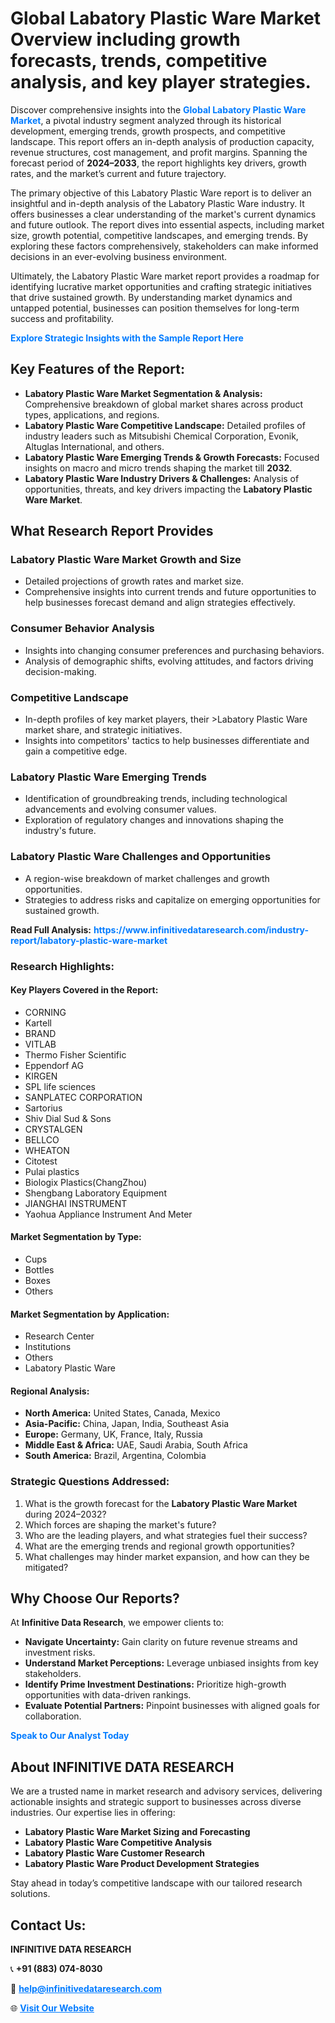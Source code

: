 <h1>Global Labatory Plastic Ware Market Overview including growth forecasts, trends, competitive analysis, and key player strategies.</h1>
<p>
Discover comprehensive insights into the 
<a href="https://www.infinitivedataresearch.com/industry-report/labatory-plastic-ware-market" rel="dofollow" style="color: #007BFF; text-decoration: none;"><strong>Global Labatory Plastic Ware Market</strong></a>, a pivotal industry segment analyzed through its historical development, emerging trends, growth prospects, and competitive landscape. This report offers an in-depth analysis of production capacity, revenue structures, cost management, and profit margins. Spanning the forecast period of <strong>2024–2033</strong>, the report highlights key drivers, growth rates, and the market’s current and future trajectory.
</p>
<p>
The primary objective of this Labatory Plastic Ware report is to deliver an insightful and in-depth analysis of the Labatory Plastic Ware industry. It offers businesses a clear understanding of the market's current dynamics and future outlook. The report dives into essential aspects, including market size, growth potential, competitive landscapes, and emerging trends. By exploring these factors comprehensively, stakeholders can make informed decisions in an ever-evolving business environment.
</p>
<p>
Ultimately, the Labatory Plastic Ware market report provides a roadmap for identifying lucrative market opportunities and crafting strategic initiatives that drive sustained growth. By understanding market dynamics and untapped potential, businesses can position themselves for long-term success and profitability.
</p>
<p>
<a href="https://www.infinitivedataresearch.com/request-sample/reportId=103564" style="color: #007BFF; text-decoration: none;"><strong>Explore Strategic Insights with the Sample Report Here</strong></a>
</p>

<h2>Key Features of the Report:</h2>
<ul>
<li><strong>Labatory Plastic Ware Market Segmentation & Analysis:</strong> Comprehensive breakdown of global market shares across product types, applications, and regions.</li>
<li><strong>Labatory Plastic Ware Competitive Landscape:</strong> Detailed profiles of industry leaders such as Mitsubishi Chemical Corporation, Evonik, Altuglas International, and others.</li>
<li><strong>Labatory Plastic Ware Emerging Trends & Growth Forecasts:</strong> Focused insights on macro and micro trends shaping the market till <strong>2032</strong>.</li>
<li><strong>Labatory Plastic Ware Industry Drivers & Challenges:</strong> Analysis of opportunities, threats, and key drivers impacting the <strong>Labatory Plastic Ware Market</strong>.</li>
</ul>

<h2>What Research Report Provides</h2>
<h3>Labatory Plastic Ware Market Growth and Size</h3>
<ul>
<li>Detailed projections of growth rates and market size.</li>
<li>Comprehensive insights into current trends and future opportunities to help businesses forecast demand and align strategies effectively.</li>
</ul>

<h3>Consumer Behavior Analysis</h3>
<ul>
<li>Insights into changing consumer preferences and purchasing behaviors.</li>
<li>Analysis of demographic shifts, evolving attitudes, and factors driving decision-making.</li>
</ul>

<h3>Competitive Landscape</h3>
<ul>
<li>In-depth profiles of key market players, their >Labatory Plastic Ware market share, and strategic initiatives.</li>
<li>Insights into competitors' tactics to help businesses differentiate and gain a competitive edge.</li>
</ul>

<h3>Labatory Plastic Ware Emerging Trends</h3>
<ul>
<li>Identification of groundbreaking trends, including technological advancements and evolving consumer values.</li>
<li>Exploration of regulatory changes and innovations shaping the industry's future.</li>
</ul>

<h3>Labatory Plastic Ware Challenges and Opportunities</h3>
<ul>
<li>A region-wise breakdown of market challenges and growth opportunities.</li>
<li>Strategies to address risks and capitalize on emerging opportunities for sustained growth.</li>
</ul>
<p><strong>Read Full Analysis:</strong> <a href="https://www.infinitivedataresearch.com/industry-report/labatory-plastic-ware-market" rel="dofollow" style="color: #007BFF; text-decoration: none;"><strong>https://www.infinitivedataresearch.com/industry-report/labatory-plastic-ware-market</strong></a></p>
<h3>Research Highlights:</h3>
<h4>Key Players Covered in the Report:</h4>
<ul><li>CORNING</li><li>Kartell</li><li>BRAND</li><li>VITLAB</li><li>Thermo Fisher Scientific</li><li>Eppendorf AG</li><li>KIRGEN</li><li>SPL life sciences</li><li>SANPLATEC CORPORATION</li><li>Sartorius</li><li>Shiv Dial Sud &amp; Sons</li><li>CRYSTALGEN</li><li>BELLCO</li><li>WHEATON</li><li>Citotest</li><li>Pulai plastics</li><li>Biologix Plastics(ChangZhou)</li><li>Shengbang Laboratory Equipment</li><li>JIANGHAI INSTRUMENT</li><li>Yaohua Appliance Instrument And Meter</li></ul>
<h4>Market Segmentation by Type:</h4>
<ul><li>Cups</li><li>Bottles</li><li>Boxes</li><li>Others</li></ul>
<h4>Market Segmentation by Application:</h4>
<ul><li>Research Center</li><li>Institutions</li><li>Others</li><li>Labatory Plastic Ware</li></ul>

<h4>Regional Analysis:</h4>
<ul>
<li><strong>North America:</strong> United States, Canada, Mexico</li>
<li><strong>Asia-Pacific:</strong> China, Japan, India, Southeast Asia</li>
<li><strong>Europe:</strong> Germany, UK, France, Italy, Russia</li>
<li><strong>Middle East & Africa:</strong> UAE, Saudi Arabia, South Africa</li>
<li><strong>South America:</strong> Brazil, Argentina, Colombia</li>
</ul>

<h3>Strategic Questions Addressed:</h3>
<ol>
<li>What is the growth forecast for the <strong>Labatory Plastic Ware Market</strong> during 2024–2032?</li>
<li>Which forces are shaping the market's future?</li>
<li>Who are the leading players, and what strategies fuel their success?</li>
<li>What are the emerging trends and regional growth opportunities?</li>
<li>What challenges may hinder market expansion, and how can they be mitigated?</li>
</ol>

<h2>Why Choose Our Reports?</h2>
<p>At <strong>Infinitive Data Research</strong>, we empower clients to:</p>
<ul>
<li><strong>Navigate Uncertainty:</strong> Gain clarity on future revenue streams and investment risks.</li>
<li><strong>Understand Market Perceptions:</strong> Leverage unbiased insights from key stakeholders.</li>
<li><strong>Identify Prime Investment Destinations:</strong> Prioritize high-growth opportunities with data-driven rankings.</li>
<li><strong>Evaluate Potential Partners:</strong> Pinpoint businesses with aligned goals for collaboration.</li>
</ul>
<p><a href="https://www.infinitivedataresearch.com/industry-report/labatory-plastic-ware-market" rel="dofollow" style="color: #007BFF; text-decoration: none;"><strong>Speak to Our Analyst Today</strong></a></p>

<h2>About INFINITIVE DATA RESEARCH</h2>
<p>We are a trusted name in market research and advisory services, delivering actionable insights and strategic support to businesses across diverse industries. Our expertise lies in offering:</p>
<ul>
<li><strong>Labatory Plastic Ware Market Sizing and Forecasting</strong></li>
<li><strong>Labatory Plastic Ware Competitive Analysis</strong></li>
<li><strong>Labatory Plastic Ware Customer Research</strong></li>
<li><strong>Labatory Plastic Ware Product Development Strategies</strong></li>
</ul>
<p>Stay ahead in today’s competitive landscape with our tailored research solutions.</p>

<h2>Contact Us:</h2>
<p><strong>INFINITIVE DATA RESEARCH</strong></p>
<p>📞 <strong>+91 (883) 074-8030</strong></p>
<p>📧 <strong><a href="mailto:help@infinitivedataresearch.com" style="color: #007BFF;">help@infinitivedataresearch.com</a></strong></p>
<p>🌐 <strong><a href="https://www.infinitivedataresearch.com" rel="dofollow" style="color: #007BFF;">Visit Our Website</a></strong></p>